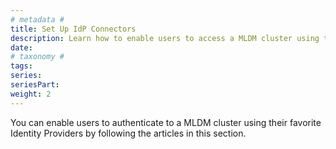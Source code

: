 ```yaml
---
# metadata # 
title: Set Up IdP Connectors
description: Learn how to enable users to access a MLDM cluster using their preferred identity provider. 
date: 
# taxonomy #
tags: 
series:
seriesPart:
weight: 2
---
```


You can enable users to authenticate to a MLDM cluster using their favorite Identity Providers by following the articles in this section. 

